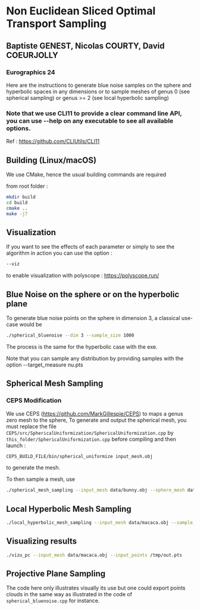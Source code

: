 # Non Euclidean Sliced Optimal Transport Sampling
## Baptiste GENEST, Nicolas COURTY, David COEURJOLLY
### Eurographics 24

Here are the instructions to generate blue noise samples on the sphere and hyperbolic spaces in any dimensions or to sample meshes of genus 0 (see spherical sampling) or genus >= 2 (see local hyperbolic sampling)

### Note that we use CLI11 to provide a clear command line API, you can use --help on any executable to see all available options.
Ref : https://github.com/CLIUtils/CLI11

## Building (Linux/macOS)

We use CMake, hence the usual building commands are required

from root folder :
 ```bash
 mkdir build 
 cd build
 cmake ..
 make -j7
 ```

## Visualization

If you want to see the effects of each parameter or simply to see the algorithm in action you can use the option :
``` bash
--viz 
```

to enable visualization with polyscope : https://polyscope.run/

## Blue Noise on the sphere or on the hyperbolic plane

To generate blue noise points on the sphere in dimension 3, a classical use-case would be
```bash
./spherical_bluenoise --dim 3 --sample_size 1000 
```

The process is the same for the hyperbolic case with the exe.

Note that you can sample any distribution by providing samples with the option --target\_measure nu.pts

## Spherical Mesh Sampling
### CEPS Modification 
We use CEPS (https://github.com/MarkGillespie/CEPS) to maps a genus zero mesh to the sphere,
To generate and output the spherical mesh, you must replace the file `CEPS/src/SphericalUniformization/SphericalUniformization.cpp`
by `this_folder/SphericalUniformization.cpp` before compiling and then launch : 
```bash
CEPS_BUILD_FILE/bin/spherical_uniformize input_mesh.obj
```
to generate the mesh.

To then sample a mesh, use 
```bash
./spherical_mesh_sampling --input_mesh data/bunny.obj --sphere_mesh data/spherical-bunny.obj --sample_size 1000
```

## Local Hyperbolic Mesh Sampling


```bash
./local_hyperbolic_mesh_sampling --input_mesh data/macaca.obj --sample_size 1000
```

## Visualizing results

```bash
./vizu_pc --input_mesh data/macaca.obj --input_points /tmp/out.pts
```

## Projective Plane Sampling

The code here only illustrates visually its use but one could export points clouds in the same way as illustrated in the code of `spherical_bluenoise.cpp` for instance.
